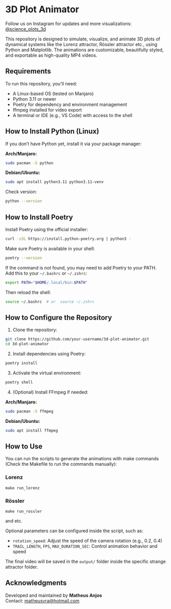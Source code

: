 # 3D Plot Animator

Follow us on Instagram for updates and more visualizations: [@science_plots_3d](https://www.instagram.com/science_plots_3d/)

This repository is designed to simulate, visualize, and animate 3D plots of dynamical systems like the Lorenz attractor, Rössler attractor etc., using Python and Matplotlib. The animations are customizable, beautifully styled, and exportable as high-quality MP4 videos.

## Requirements

To run this repository, you'll need:

- A Linux-based OS (tested on Manjaro)
- Python 3.11 or newer
- Poetry for dependency and environment management
- ffmpeg installed for video export
- A terminal or IDE (e.g., VS Code) with access to the shell

## How to Install Python (Linux)

If you don’t have Python yet, install it via your package manager:

**Arch/Manjaro:**
```bash
sudo pacman -S python
```

**Debian/Ubuntu:**
```bash
sudo apt install python3.11 python3.11-venv
```

Check version:
```bash
python --version
```

## How to Install Poetry

Install Poetry using the official installer:

```bash
curl -sSL https://install.python-poetry.org | python3 -
```

Make sure Poetry is available in your shell:

```bash
poetry --version
```

If the command is not found, you may need to add Poetry to your PATH. Add this to your `~/.bashrc` or `~/.zshrc`:

```bash
export PATH="$HOME/.local/bin:$PATH"
```

Then reload the shell:

```bash
source ~/.bashrc  # or  source ~/.zshrc
```

## How to Configure the Repository

1. Clone the repository:

```bash
git clone https://github.com/your-username/3d-plot-animator.git
cd 3d-plot-animator
```

2. Install dependencies using Poetry:

```bash
poetry install
```

3. Activate the virtual environment:

```bash
poetry shell
```

4. (Optional) Install FFmpeg if needed:

**Arch/Manjaro:**
```bash
sudo pacman -S ffmpeg
```

**Debian/Ubuntu:**
```bash
sudo apt install ffmpeg
```

## How to Use

You can run the scripts to generate the animations with make commands (Check the Makefile to run the commands manually):

### Lorenz
```shell
make run_lorenz
```

### Rössler
```shell
make run_rossler
```

and etc.

Optional parameters can be configured inside the script, such as:

- `rotation_speed`: Adjust the speed of the camera rotation (e.g., 0.2, 0.4)
- `TRAIL_LENGTH`, `FPS`, `MAX_DURATION_SEC`: Control animation behavior and speed

The final video will be saved in the `output/` folder inside the specific strange attractor folder.

## Acknowledgments

Developed and maintained by **Matheus Anjos**  
Contact: [matheusvra@hotmail.com](mailto:matheusvra@hotmail.com)
